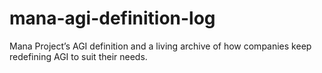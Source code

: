 # mana-agi-definition-log
Mana Project’s AGI definition and a living archive of how companies keep redefining AGI to suit their needs.
